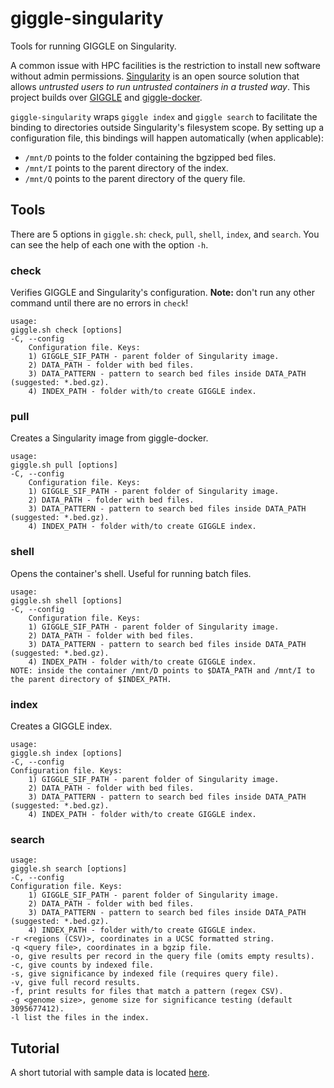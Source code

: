 # giggle-singularity
Tools for running GIGGLE on Singularity.

A common issue with HPC facilities is the restriction to install new software without admin permissions. [Singularity](https://github.com/hpcng/singularity) is an open source solution that allows *untrusted users to run untrusted containers in a trusted way*. This project builds over [GIGGLE](https://github.com/ryanlayer/giggle) and [giggle-docker](https://github.com/kubor/giggle-docker).

`giggle-singularity` wraps `giggle index` and `giggle search` to facilitate the binding to directories outside Singularity's filesystem scope.
By setting up a configuration file, this bindings will happen automatically (when applicable):
- `/mnt/D` points to the folder containing the bgzipped bed files.
- `/mnt/I` points to the parent directory of the index.
- `/mnt/Q` points to the parent directory of the query file.
## Tools
There are 5 options in `giggle.sh`: `check`, `pull`, `shell`, `index`, and `search`. You can see the help of each one with the option `-h`.

### check
Verifies GIGGLE and Singularity's configuration. **Note:** don't run any other command until there are no errors in `check`!

```
usage:
giggle.sh check [options]
-C, --config 
    Configuration file. Keys:
    1) GIGGLE_SIF_PATH - parent folder of Singularity image.
    2) DATA_PATH - folder with bed files.
    3) DATA_PATTERN - pattern to search bed files inside DATA_PATH (suggested: *.bed.gz).
    4) INDEX_PATH - folder with/to create GIGGLE index.
```

### pull
Creates a Singularity image from giggle-docker.

```
usage:
giggle.sh pull [options]
-C, --config 
    Configuration file. Keys:
    1) GIGGLE_SIF_PATH - parent folder of Singularity image.
    2) DATA_PATH - folder with bed files.
    3) DATA_PATTERN - pattern to search bed files inside DATA_PATH (suggested: *.bed.gz).
    4) INDEX_PATH - folder with/to create GIGGLE index.
```

### shell
Opens the container's shell. Useful for running batch files.

```
usage:
giggle.sh shell [options]
-C, --config 
    Configuration file. Keys:
    1) GIGGLE_SIF_PATH - parent folder of Singularity image.
    2) DATA_PATH - folder with bed files.
    3) DATA_PATTERN - pattern to search bed files inside DATA_PATH (suggested: *.bed.gz).
    4) INDEX_PATH - folder with/to create GIGGLE index.
NOTE: inside the container /mnt/D points to $DATA_PATH and /mnt/I to the parent directory of $INDEX_PATH.
```

### index
Creates a GIGGLE index.

```
usage:
giggle.sh index [options]
-C, --config 
Configuration file. Keys:
    1) GIGGLE_SIF_PATH - parent folder of Singularity image.
    2) DATA_PATH - folder with bed files.
    3) DATA_PATTERN - pattern to search bed files inside DATA_PATH (suggested: *.bed.gz).
    4) INDEX_PATH - folder with/to create GIGGLE index.
```

### search

```
usage:
giggle.sh search [options]
-C, --config 
Configuration file. Keys:
    1) GIGGLE_SIF_PATH - parent folder of Singularity image.
    2) DATA_PATH - folder with bed files.
    3) DATA_PATTERN - pattern to search bed files inside DATA_PATH (suggested: *.bed.gz).
    4) INDEX_PATH - folder with/to create GIGGLE index.
-r <regions (CSV)>, coordinates in a UCSC formatted string.
-q <query file>, coordinates in a bgzip file.
-o, give results per record in the query file (omits empty results).
-c, give counts by indexed file.
-s, give significance by indexed file (requires query file).
-v, give full record results.
-f, print results for files that match a pattern (regex CSV).
-g <genome size>, genome size for significance testing (default 3095677412).
-l list the files in the index.
```

## Tutorial
A short tutorial with sample data is located [here](tutorial.md).